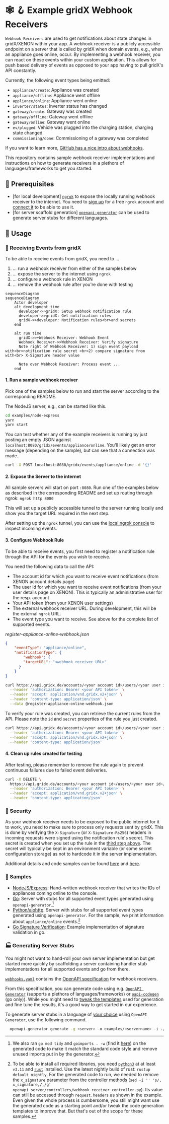 # :spider_web: :hook: Example gridX Webhook Receivers

`Webhook Receivers` are used to get notifications about state changes in gridX/XENON within your app.
A webhook receiver is a publicly accessible endpoint on a server that is called by gridX when domain events, e.g., when an appliance goes online, occur.
By implementing a webhook receiver, you can react on these events within your custom application. This allows for push based delivery of events as opposed to your app having to pull gridX's API constantly.

Currently, the following event types being emitted:

* `appliance/create`: Appliance was created
* `appliance/offline`: Appliance went offline
* `appliance/online`: Appliance went online
* `inverter/status`: Inverter status has changed
* `gateway/create`: Gateway was created
* `gateway/offline`: Gateway went offline
* `gateway/online`: Gateway went online
* `ev/plugged`: Vehicle was plugged into the charging station, charging state changed
* `commissioning/done`: Commissioning of a gateway was completed

If you want to learn more, [GitHub has a nice intro about webhooks](https://docs.github.com/en/webhooks/about-webhooks).

This repository contains sample webhook receiver implementations and instructions on how to generate receivers in a plethora of languages/frameworks to get you started.

## :toolbox: Prerequisites

* [for local development] [`ngrok`](https://ngrok.com/) to expose the locally running webhook receiver to the internet. You need to [sign up](https://ngrok.com/signup) for a free `ngrok` account and [connect it](https://dashboard.ngrok.com/get-started/setup/macos) to be able to use it.
* [for server scaffold generation] [`openapi-generator`](https://openapi-generator.tech/) can be used to generate server stubs for different languages.

## :bookmark_tabs: Usage

### :incoming_envelope: Receiving Events from gridX

To be able to receive events from gridX, you need to ...

1. ... run a webhook receiver from either of the samples below
2. ... expose the server to the internet using `ngrok`
3. ... configure a webhook rule in XENON
4. ... remove the webhook rule after you're done with testing

```mermaid
sequenceDiagram
sequenceDiagram
    Actor developer
    alt development time
      developer->>gridX: Setup webhook notification rule
      developer->>gridX: Get notification rules
      gridX->>developer: Notification rules<br>and secrets
    end

    alt run time
      gridX->>+Webhook Receiver: Webhook Event
      Webhook Receiver->>Webhook Receiver: Verify signature
      Note right of Webhook Receiver: 1) sign event payload with<br>notification rule secret <br>2) compare signature from with<br> X-Signature header value

      Note over Webhook Receiver: Process event ...
    end
```

#### 1. Run a sample webhook receiver

Pick one of the samples below to run and start the server according to the corresponding README.

The NodeJS server, e.g., can be started like this.

```sh
cd examples/node-express
yarn
yarn start
```

You can test whether any of the example receivers is running by just posting an empty JSON against `localhost:8080/gridx/events/appliance/online`. You'll likely get an error message (depending on the sample), but can see that a connection was made.

```sh
curl -X POST localhost:8080/gridx/events/appliance/online -d '{}'
```

#### 2. Expose the Server to the internet

All sample servers will start on port `:8080`. Run one of the examples below as described in the corresponding README and set up routing through ngrok: `ngrok http 8080`

This will set up a publicly accessible tunnel to the server running locally and show you the target URL required in the next step.

After setting up the `ngrok` tunnel, you can use the [local ngrok console](http://127.0.0.1:4040/inspect/http) to inspect incoming events.

#### 3. Configure Webhook Rule

To be able to receive events, you first need to register a notification rule through the API for the events you wish to receive.

You need the following data to call the API:

* The account id for which you want to receive event notifications (from XENON account details page)
* The user id for which you want to receive event notifications (from your user details page on XENON). This is typically an administrative user for the resp. account
* Your API token (from your XENON user settings)
* The external webhook receiver URL. During development, this will be the external `ngrok` URL.
* The event type you want to receive. See above for the complete list of supported events.

_register-appliance-online-webhook.json_

```json
{
    "eventType": "appliance/online",
    "notificationType": {
        "webhook": {
        "targetURL": "<webhook receiver URL>"
      }
    }
}
```

```sh
curl https://api.gridx.de/accounts/<your account id>/users/<your user id>/notifications/rules \
  --header 'authorization: Bearer <your API token>' \
  --header 'accept: application/vnd.gridx.v2+json' \
  --header 'content-type: application/json' \
  --data @register-appliance-online-webhook.json
```

To verify your rule was created, you can retrieve the current rules from the API.
Please note the `id` and `secret` properties of the rule you just created.

```sh
curl https://api.gridx.de/accounts/<your account id>/users/<your user id>/notifications/rules \
  --header 'authorization: Bearer <your API token>' \
  --header 'accept: application/vnd.gridx.v2+json' \
  --header 'content-type: application/json'
```

#### 4. Clean up rules created for testing

After testing, please remember to remove the rule again to prevent continuous failures due to failed event deliveries.

```sh
curl -X DELETE \
  https://api.gridx.de/accounts/<your account id>/users/<your user id>/notifications/rules/<rule id> \
  --header 'authorization: Bearer <your API token>' \
  --header 'accept: application/vnd.gridx.v2+json' \
  --header 'content-type: application/json'
```

### :closed_lock_with_key: Security

As your webhook receiver needs to be exposed to the public internet for it to work, you need to make sure to process only requests sent by gridX. This is done by verifying the `X-Signature` (or `X-Signature-Rs256`) headers in incoming requests were signed using the notification rule's secret.
This secret is created when you set up the rule in the [third step above](#3-configure-webhook-rule). The secret will typically be kept in an environment variable (or some secret configuration storage) as not to hardcode it in the server implementation.

Additional details and code samples can be found [here](https://hookdeck.com/webhooks/guides/how-to-implement-sha256-webhook-signature-verification#go-example) and [here](https://docs.github.com/en/webhooks/using-webhooks/validating-webhook-deliveries#validating-webhook-deliveries).

### :bento: Samples

* [NodeJS/Express](./examples/node-express/README.md): Hand-written webhook receiver that writes the IDs of appliances coming online to the console.
* [Go](./examples/go-server/README.md): Server with stubs for all supported event types generated using `openapi-generator`.[^1]
* [Python/aiohttp](./examples/python-aiohttp/README.md): Server with stubs for all supported event types generated using `openapi-generator`. For the sample, we print information about `appliance/online` events.[^2]
* [Go Signature Verification](./examples/go-secret-verification/README.md): Example implementation of signature validation in go.

### :factory: Generating Server Stubs

You might not want to hand-roll your own server implementation but get started more quickly by scaffolding a server
containing handler stub implementations for all supported events and go from there.

[`webhooks.yaml`](./webhooks.yaml) contains the [OpenAPI specification](https://spec.openapis.org/oas/v3.0.3) for webhook receivers.

From this specification, you can generate code using e.g. [`OpenAPI Generator`](https://openapi-generator.tech/) (supports a plethora of languages/frameworks)
or [`oapi-codegen`](https://github.com/deepmap/oapi-codegen) (go only)).
While you might need to [tweak the templates](https://openapi-generator.tech/docs/templating) used for generation and fine tune the results, it's a good way to get started in our experience.

To generate server stubs in a language of [your choice](https://openapi-generator.tech/docs/generators#server-generators) using `OpenAPI Generator`, use the following command.

```sh
  openapi-generator generate -g <server> -o examples/<servername> -i ./webhooks.yaml 
```

[^1]: We also ran `go mod tidy` and `goimports . -w` (find it [here](https://pkg.go.dev/golang.org/x/tools/cmd/goimports)) on the generated code to make it match the standard code style and remove unused imports put in by the generator.

[^2]: To be able to install all required libraries, you need [`python3`](https://www.python.org/downloads/) at at least `v3.11` and [`rust`](https://rustup.rs/) installed. Use the latest nightly build of rust: `rustup default nightly`. For the generated code to run, we needed to remove the `x_signature` parameter from the controller methods (`sed -i '' 's/, x_signature,/,/g' openapi_server/controllers/webhook_receiver_controller.py`). Its value can still be accessed through `request.headers` as shown in the example. Even given the whole process is cumbersome, you still might want use the generated code as a starting point and/or tweak the code generation templates to improve that. But that's out of the scope for these samples.
